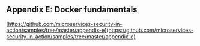 ## Appendix E: Docker fundamentals

[https://github.com/microservices-security-in-action/samples/tree/master/appendix-e](https://github.com/microservices-security-in-action/samples/tree/master/appendix-e)


